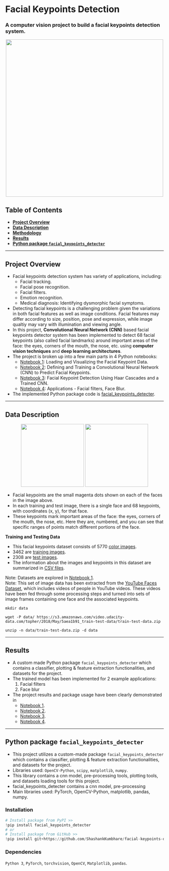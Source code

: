 
# Facial Keypoints Detection

### A computer vision project to build a facial keypoints detection system.

<p align="center"><img src=https://raw.githubusercontent.com/ShashankKumbhare/facial-keypoints-detecter/main/auxil/images/_project_intro.png  width="500"></p>

## Table of Contents

- [**Project Overview**](#Project-Overview)
- [**Data Description**](#Data-Description)
- [**Methodology**](#Methodology)
- [**Results**](#Results)
- [**Python package `facial_keypoints_detecter`**](#python-package-facial_keypoints_detecter)

---

## Project Overview

- Facial keypoints detection system has variety of applications, including: 
  - Facial tracking.
  - Facial pose recognition.
  - Facial filters.
  - Emotion recognition.
  - Medical diagnosis: Identifying dysmorphic facial symptoms.
- Detecting facial keypoints is a challenging problem given the variations in both facial features as well as image conditions. Facial features may differ according to size, position, pose and expression, while image qualtiy may vary with illumination and viewing angle.  
- In this project, **Convolutional Neural Network (CNN)** based facial keypoints detector system has been implemented to detect 68 facial keypoints (also called facial landmarks) around important areas of the face: the eyes, corners of the mouth, the nose, etc. using **computer vision techniques** and **deep learning architectures**.  
- The project is broken up into a few main parts in 4 Python notebooks:
  - [Notebook 1](https://github.com/ShashankKumbhare/facial-keypoints-detecter/blob/main/1.%20Load%20and%20Visualize%20Data.ipynb): Loading and Visualizing the Facial Keypoint Data.  
  - [Notebook 2](https://github.com/ShashankKumbhare/facial-keypoints-detecter/blob/main/2.%20Define%20the%20Network%20Architecture.ipynb): Defining and Training a Convolutional Neural Network (CNN) to Predict Facial Keypoints.  
  - [Notebook 3](https://github.com/ShashankKumbhare/facial-keypoints-detecter/blob/main/3.%20Facial%20Keypoint%20Detection%2C%20Complete%20Pipeline.ipynb): Facial Keypoint Detection Using Haar Cascades and a Trained CNN.  
  - [Notebook 4](https://github.com/ShashankKumbhare/facial-keypoints-detecter/blob/main/4.%20Applications%20-%20Facial%20filters%2C%20Face%20Blur.ipynb): Applications - Facial filters, Face Blur.  
- The implemented Python package code is [facial_keypoints_detecter](https://github.com/ShashankKumbhare/facial-keypoints-detecter/tree/main/facial_keypoints_detecter).

---

## Data Description

<p align="center">
  <img src="https://raw.githubusercontent.com/ShashankKumbhare/facial-keypoints-detecter/main/auxil/images/key_pts_example.png" height="200" />
  <img src="https://raw.githubusercontent.com/ShashankKumbhare/facial-keypoints-detecter/main/auxil/images/landmarks_numbered.png" height="200" />
</p>

- Facial keypoints are the small magenta dots shown on each of the faces in the image above.  
- In each training and test image, there is a single face and 68 keypoints, with coordinates (x, y), for that face.  
- These keypoints mark important areas of the face: the eyes, corners of the mouth, the nose, etc. Here they are, numbered, and you can see that specific ranges of points match different portions of the face.  

**Training and Testing Data**  
- This facial keypoints dataset consists of 5770 [color images](https://github.com/ShashankKumbhare/facial-keypoints-detecter/tree/main/data).
- 3462 are [training images](https://github.com/ShashankKumbhare/facial-keypoints-detecter/tree/main/data/training).
- 2308 are [test images](https://github.com/ShashankKumbhare/facial-keypoints-detecter/tree/main/data/test).  
- The information about the images and keypoints in this dataset are summarized in [CSV files](https://github.com/ShashankKumbhare/facial-keypoints-detecter/tree/main/data).  

Note: Datasets are explored in [Notebook 1](https://github.com/ShashankKumbhare/facial-keypoints-detecter/blob/main/1.%20Load%20and%20Visualize%20Data.ipynb).  
Note: This set of image data has been extracted from the [YouTube Faces Dataset](https://www.cs.tau.ac.il/~wolf/ytfaces/), which includes videos of people in YouTube videos. These videos have been fed through some processing steps and turned into sets of image frames containing one face and the associated keypoints.

```
mkdir data

wget -P data/ https://s3.amazonaws.com/video.udacity-data.com/topher/2018/May/5aea1b91_train-test-data/train-test-data.zip

unzip -n data/train-test-data.zip -d data
```

---

## Results

- A custom made Python package `facial_keypoints_detecter` which contains a classifier, plotting & feature extraction functionalities, and datasets for the project.
- The trained model has been implemented for 2 example applications:
  1. Facial filters
  2. Face blur
- The project results and package usage have been clearly demonstrated in 
  - [Notebook 1](https://github.com/ShashankKumbhare/facial-keypoints-detecter/blob/main/1.%20Load%20and%20Visualize%20Data.ipynb).
  - [Notebook 2](https://github.com/ShashankKumbhare/facial-keypoints-detecter/blob/main/2.%20Define%20the%20Network%20Architecture.ipynb).
  - [Notebook 3](https://github.com/ShashankKumbhare/facial-keypoints-detecter/blob/main/3.%20Facial%20Keypoint%20Detection%2C%20Complete%20Pipeline.ipynb).
  - [Notebook 4](https://github.com/ShashankKumbhare/facial-keypoints-detecter/blob/main/4.%20Applications%20-%20Facial%20filters%2C%20Face%20Blur.ipynb).



---

## Python package `facial_keypoints_detecter`

- This project utilizes a custom-made package `facial_keypoints_detecter` which contains a classifier, plotting & feature extraction functionalities, and datasets for the project.
- Libraries used: `OpenCV-Python`, `scipy`, `matplotlib`, `numpy`.
- This library contains a cnn model, pre-processing tools, plotting tools, and datasets loading tools for this project.
- facial_keypoints_detecter contains a cnn model, pre-processing
- Main libraries used: PyTorch, OpenCV-Python, matplotlib, pandas, numpy.

### Installation

``` python 
# Install package from PyPI >>
!pip install facial_keypoints_detecter
# or
# Install package from GitHub >>
!pip install git+https://github.com/ShashankKumbhare/facial-keypoints-detecter.git#egg=facial-keypoints-detecter
```

### Dependencies

`Python 3`, `PyTorch`, `torchvision`, `OpenCV`, `Matplotlib`, `pandas`.
